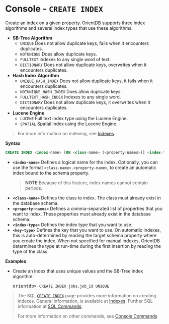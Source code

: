 # Console - `CREATE INDEX`

Create an index on a given property.  OrientDB supports three index algorithms and several index types that use these algorithms.

- **SB-Tree Algorithm**
  - `UNIQUE` Does not allow duplicate keys, fails when it encounters duplicates.
  - `NOTUNIQUE` Does allow duplicate keys.
  - `FULLTEXT` Indexes to any single word of text.
  - `DICTIONARY` Does not allow duplicate keys, overwrites when it encounters duplicates.
- **Hash Index Algorithm**
  - `UNIQUE_HASH_INDEX` Does not allow duplicate keys, it fails when it encounters duplicates.
  - `NOTUNIQUE_HASH_INDEX` Does allow duplicate keys.
  - `FULLTEXT_HASH_INDEX` Indexes to any single word.
  - `DICTIONARY` Does not allow duplicate keys, it overwrites when it encounters duplicates.
- **Lucene Engine**
  - `LUCENE` Full text index type using the Lucene Engine.
  - `SPATIAL` Spatial index using the Lucene Engine.

>For more information on indexing, see [Indexes](Indexes.md).


**Syntax**

```sql
CREATE INDEX <index-name> [ON <class-name> (<property-names>)] <index-type> [<key-type>]
```

- **`<index-name>`** Defines a logical name for the index.  Optionally, you can use the format `<class-name>.<property-name>`, to create an automatic index bound to the schema property.
  >**NOTE** Because of this feature, index names cannot contain periods.
- **`<class-name>`** Defines the class to index.  The class must already exist in the database schema.
- **`<property-names>`** Defines a comma-separated list of properties that you want to index.  These properties must already exist in the database schema.
- **`<index-type>`** Defines the index type that you want to use.
- **`<key-type>`** Defines the key that you want to use.  On automatic indexes, this is auto-determined by reading the target schema property where you create the index.  When not specified for manual indexes, OrientDB determines the type at run-time during the first insertion by reading the type of the class.

**Examples**

- Create an index that uses unique values and the SB-Tree index algorithm:

  <pre>
  orientdb> <code class="userinput lang-sql">CREATE INDEX jobs.job_id UNIQUE</code>
  </pre>

>The SQL [`CREATE INDEX`](SQL-Create-Index.md) page provides more information on creating indexes.  General information, is available at [Indexes](Indexes.md).  Further SQL information at [SQL Commands](SQL.md).
>
>For more information on other commands, see [Console Commands](Console-Commands.md)
